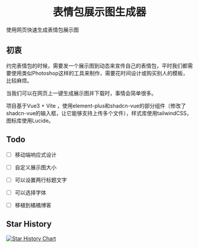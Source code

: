 <h1 align="center">
  表情包展示图生成器
</h1>

使用网页快速生成表情包展示图

## 初衷

约完表情包的时候，需要发一个展示图到动态来宣传自己的表情包，平时我们都需要使用类似Photoshop这样的工具来制作，需要花时间设计或购买别人的模板，比较麻烦。

当我们可以在网页上一键生成展示图并下载时，事情会简单很多。

项目基于Vue3 + Vite ，使用element-plus和shadcn-vue的部分组件（修改了shadcn-vue的输入框，让它能够支持上传多个文件），样式库使用tailwindCSS，图标库使用Lucide。



## Todo

- [ ] 移动端响应式设计
- [ ] 自定义展示图大小
- [ ] 可以设置两行标题文字
- [ ] 可以选择字体
- [ ] 移植到橘橘博客



## Star History

[![Star History Chart](https://api.star-history.com/svg?repos=LuoTianOrange/skeb-card&type=Date)](https://star-history.com/#noodle-run/noodle&Date)